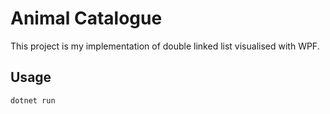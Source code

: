 # Animal Catalogue
This project is my implementation of double linked list visualised with WPF.

## Usage
```bash
dotnet run
```
